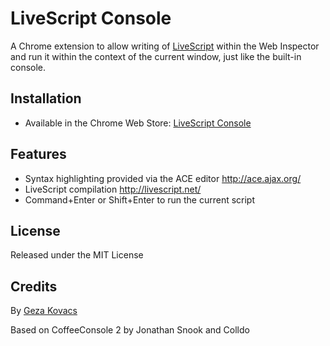 # LiveScript Console

A Chrome extension to allow writing of [LiveScript](http://livescript.net/) within the Web Inspector and run it within the context of the current window, just like the built-in console.

## Installation

   * Available in the Chrome Web Store: [LiveScript Console](https://chrome.google.com/webstore/detail/livescriptconsole/omnmkagnicpcpefgjdhngmjjoofoknfp)

## Features

   * Syntax highlighting provided via the ACE editor http://ace.ajax.org/
   * LiveScript compilation http://livescript.net/
   * Command+Enter or Shift+Enter to run the current script

## License

Released under the MIT License

## Credits

By [Geza Kovacs](https://github.com/gkovacs)

Based on CoffeeConsole 2 by Jonathan Snook and Colldo
